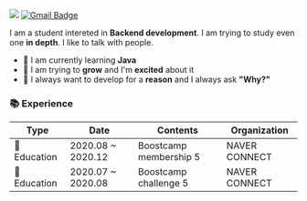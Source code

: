 <img src="https://img.shields.io/badge/Todo-Backend-3DDC84?style=flat-square&color=blue"/>  [![Gmail Badge](https://img.shields.io/badge/Gmail-d14836?style=flat-square&logo=Gmail&logoColor=white&link=mailto:snugyun01@gmail.com)](mailto:wodlr2007@gmail.com)

I am a student intereted in **Backend development**. I am trying to study even one **in depth**. I like to talk with people.


- 🌱 I am currently learning **Java** 
- 🌱 I am trying to **grow** and I'm **excited** about it
- 🌱 I always want to develop for a **reason** and I always ask **"Why?"**



### 📚 Experience

| Type        | Date              | Contents                                                 | Organization                |
| ----------- | ----------------- | -------------------------------------------------------- | --------------------------- |
| 🏫 Education | 2020.08 ~ 2020.12 | Boostcamp membership 5                                   | NAVER CONNECT               |
| 🏫 Education | 2020.07 ~ 2020.08 | Boostcamp challenge 5                                    | NAVER CONNECT               |
